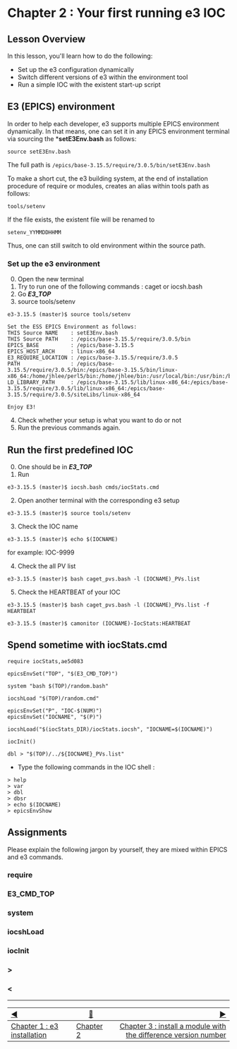 # Chapter 2 : Your first running e3 IOC

## Lesson Overview

In this lesson, you'll learn how to do the following:
* Set up the e3 configuration dynamically
* Switch different versions of e3 within the environment tool
* Run a simple IOC with the existent start-up script


## E3 (EPICS) environment


In order to help each developer, e3 supports multiple EPICS environment dynamically. In that means, one can set it in any EPICS environment terminal via sourcing the ***setE3Env.bash** as follows:

```
source setE3Env.bash
```

The full path is ```/epics/base-3.15.5/require/3.0.5/bin/setE3Env.bash```

To make a short cut, the e3 building system, at the end of installation procedure of require or modules, creates an alias within tools path as follows:
```
tools/setenv
```
If the file exists, the existent file will be renamed to
```
setenv_YYMMDDHHMM
```

Thus, one can still switch to old environment within the source path.


### Set up the e3 environment

0. Open the new terminal
1. Try to run one of the following commands : caget or iocsh.bash
2. Go ***E3_TOP***
3. source tools/setenv
```
e3-3.15.5 (master)$ source tools/setenv

Set the ESS EPICS Environment as follows:
THIS Source NAME    : setE3Env.bash
THIS Source PATH    : /epics/base-3.15.5/require/3.0.5/bin
EPICS_BASE          : /epics/base-3.15.5
EPICS_HOST_ARCH     : linux-x86_64
E3_REQUIRE_LOCATION : /epics/base-3.15.5/require/3.0.5
PATH                : /epics/base-3.15.5/require/3.0.5/bin:/epics/base-3.15.5/bin/linux-x86_64:/home/jhlee/perl5/bin:/home/jhlee/bin:/usr/local/bin:/usr/bin:/bin:/usr/local/games:/usr/games
LD_LIBRARY_PATH     : /epics/base-3.15.5/lib/linux-x86_64:/epics/base-3.15.5/require/3.0.5/lib/linux-x86_64:/epics/base-3.15.5/require/3.0.5/siteLibs/linux-x86_64

Enjoy E3!

```
4. Check whether your setup is what you want to do or not
5. Run the previous commands again.


## Run the first predefined IOC

0. One should be in ***E3_TOP***
1. Run
``` 
e3-3.15.5 (master)$ iocsh.bash cmds/iocStats.cmd 
```


2. Open another terminal with the corresponding e3 setup
```
e3-3.15.5 (master)$ source tools/setenv
```

3. Check the IOC name
```
e3-3.15.5 (master)$ echo $(IOCNAME)
```
for example: IOC-9999

4. Check the all PV list
```
e3-3.15.5 (master)$ bash caget_pvs.bash -l (IOCNAME)_PVs.list
```
5. Check the HEARTBEAT of your IOC

```
e3-3.15.5 (master)$ bash caget_pvs.bash -l (IOCNAME)_PVs.list -f HEARTBEAT
```

```
e3-3.15.5 (master)$ camonitor (IOCNAME)-IocStats:HEARTBEAT
```


## Spend sometime with iocStats.cmd 

```
require iocStats,ae5d083

epicsEnvSet("TOP", "$(E3_CMD_TOP)")

system "bash $(TOP)/random.bash"

iocshLoad "$(TOP)/random.cmd"

epicsEnvSet("P", "IOC-$(NUM)")
epicsEnvSet("IOCNAME", "$(P)")

iocshLoad("$(iocStats_DIR)/iocStats.iocsh", "IOCNAME=$(IOCNAME)")

iocInit()

dbl > "$(TOP)/../${IOCNAME}_PVs.list"
```

* Type the following commands in the IOC shell :

```
> help
> var
> dbl
> dbsr
> echo $(IOCNAME)
> epicsEnvShow

```
## Assignments

Please explain the following jargon by yourself, they are mixed within EPICS and e3 commands.

### require

### E3_CMD_TOP

### system

### iocshLoad

### iocInit

### >

### < 



------------------
[:arrow_backward:](chapter1.md)  | [:arrow_up_small:](chapter2.md)  | [:arrow_forward:](chapter3.md)
:--- | --- |---: 
[Chapter 1 : e3 installation](chapter1.md) | [Chapter 2](chapter2.md) | [Chapter 3 : install a module with the difference version number](chapter3.md)

